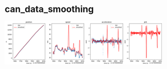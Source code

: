 # can_data_smoothing




![lam1 = 1, lam2 = 10, lam3 = 10](https://github.com/yanb514/can_data_smoothing/blob/main/figures/1_10_10.png)
